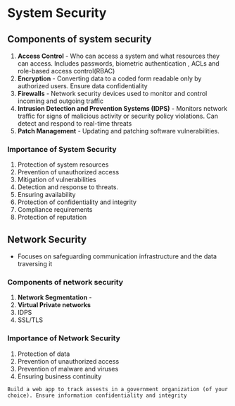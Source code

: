 # System Security
## Components of system security
1. **Access Control** - Who can access a system and what resources they can access. Includes passwords, biometric authentication , ACLs and role-based access control(RBAC)
2. **Encryption** - Converting data to a coded form readable only by authorized users. Ensure data confidentiality
3. **Firewalls** - Network security devices used to monitor and control incoming and outgoing traffic
4. **Intrusion Detection and Prevention Systems (IDPS)** - Monitors network traffic for signs of malicious activity or security policy violations. Can detect and respond to real-time threats
5. **Patch Management** - Updating and patching software vulnerabilities.

### Importance of System Security
1. Protection of system resources
2. Prevention of unauthorized access
3. Mitigation of vulnerabilities
4. Detection and response to threats.
5. Ensuring availability
6. Protection of confidentiality and integrity
7. Compliance requirements
8. Protection of reputation
## Network Security
- Focuses on safeguarding communication infrastructure and the data traversing it
### Components of network security
1. **Network Segmentation** - 
2. **Virtual Private networks**
3. IDPS
4. SSL/TLS

### Importance of Network Security
1. Protection of data
2. Prevention of unauthorized access
3. Prevention of malware and viruses
4. Ensuring business continuity

`Build a web app to track assests in a government organization (of your choice). Ensure information confidentiality and integrity `
